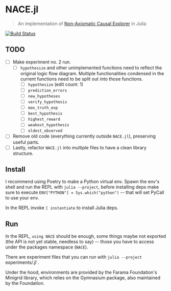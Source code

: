 # NACE.jl
> An implementation of [Non-Axiomatic Causal Explorer](https://github.com/patham9/NACE) in Julia

[![Build Status](https://github.com/ntoxeg/NACE.jl/actions/workflows/CI.yml/badge.svg?branch=main)](https://github.com/ntoxeg/NACE.jl/actions/workflows/CI.yml?query=branch%3Amain)

## TODO
- [ ] Make experiment no. 2 run.
    - [ ] `hypothesize` and other unimplemented functions need to reflect the original logic flow diagram. Multiple functionalities condensed in the current functions need to be split out into those functions.
        - [ ] `hypothesize` (edit count: 1)
        - [ ] `prediction_errors`
        - [ ] `new_hypotheses`
        - [ ] `verify_hypothesis`
        - [ ] `max_truth_exp`
        - [ ] `best_hypothesis`
        - [ ] `highest_reward`
        - [ ] `weakest_hypothesis`
        - [ ] `oldest_observed`
- [ ] Remove old code (everything currently outside `NACE.jl`), preserving useful parts.
- [ ] Lastly, refactor `NACE.jl` into multiple files to have a clean library structure.

## Install
I recommend using Poetry to make a Python virtual env.
Spawn the env's shell and run the REPL with `julia --project`, before installing deps make sure
to execute `ENV["PYTHON"] = Sys.which("python")` -- that will set PyCall to use your env.

In the REPL invoke `] instantiate` to install Julia deps.

## Run
In the REPL, `using NACE` should be enough, some things maybe not exported (the API is not yet stable, needless
to say) -- those you have to access under the packages namespace (`NACE`).

There are experiment files that you can run with `julia --project `experiments/<exp name>.jl`.

Under the hood, environments are provided by the Farama Foundation's Minigrid library, which
relies on the Gymnasium package, also maintained by the Foundation.
